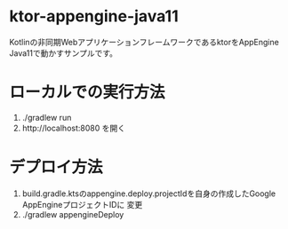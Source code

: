 # ktor-appengine-java11

Kotlinの非同期WebアプリケーションフレームワークであるktorをAppEngine Java11で動かすサンプルです。

# ローカルでの実行方法

1. ./gradlew run
2. http://localhost:8080 を開く


# デプロイ方法

1. build.gradle.ktsのappengine.deploy.projectIdを自身の作成したGoogle AppEngineプロジェクトIDに
  変更
2. ./gradlew appengineDeploy
